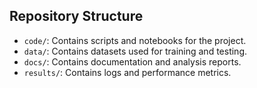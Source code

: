 ## Repository Structure
- `code/`: Contains scripts and notebooks for the project.
- `data/`: Contains datasets used for training and testing.
- `docs/`: Contains documentation and analysis reports.
- `results/`: Contains logs and performance metrics.
